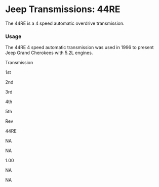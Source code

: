 # Jeep Transmissions: 44RE

The 44RE is a 4 speed automatic overdrive transmission.

### Usage

The 44RE 4 speed automatic transmission was used in 1996 to present Jeep Grand Cherokees with 5.2L engines.

Transmission

1st

2nd

3rd

4th

5th

Rev

44RE

NA

NA

1.00

NA

NA
